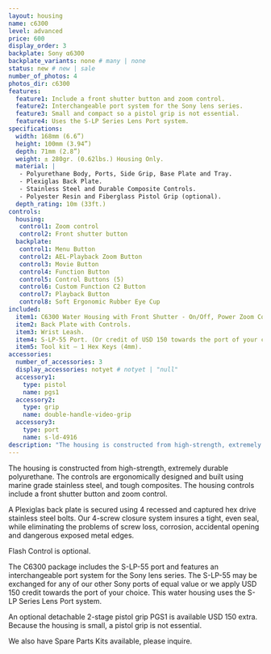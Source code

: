 ```yaml
---
layout: housing
name: c6300
level: advanced
price: 600
display_order: 3
backplate: Sony α6300
backplate_variants: none # many | none
status: new # new | sale
number_of_photos: 4
photos_dir: c6300
features:
  feature1: Include a front shutter button and zoom control.
  feature2: Interchangeable port system for the Sony lens series.
  feature3: Small and compact so a pistol grip is not essential.
  feature4: Uses the S-LP Series Lens Port system.
specifications:
  width: 168mm (6.6”)
  height: 100mm (3.94”)
  depth: 71mm (2.8”)
  weight: ± 280gr. (0.62lbs.) Housing Only.  
  material: |
   - Polyurethane Body, Ports, Side Grip, Base Plate and Tray.
   - Plexiglas Back Plate.
   - Stainless Steel and Durable Composite Controls.
   - Polyester Resin and Fiberglass Pistol Grip (optional).
  depth_rating: 10m (33ft.)
controls:
  housing:
   control1: Zoom control
   control2: Front shutter button
  backplate:
   control1: Menu Button
   control2: AEL-Playback Zoom Button
   control3: Movie Button
   control4: Function Button
   control5: Control Buttons (5)
   control6: Custom Function C2 Button
   control7: Playback Button
   control8: Soft Ergonomic Rubber Eye Cup
included:
  item1: C6300 Water Housing with Front Shutter - On/Off, Power Zoom Control for selected lenses, C1 Custom Button, Mode Dial, Control Dial and Electronic Cabling.
  item2: Back Plate with Controls.
  item3: Wrist Leash.
  item4: S-LP-55 Port. (Or credit of USD 150 towards the port of your choice).
  item5: Tool kit – 1 Hex Keys (4mm).
accessories:
  number_of_accessories: 3
  display_accessories: notyet # notyet | "null"
  accessory1:
    type: pistol
    name: pgs1
  accessory2:
    type: grip
    name: double-handle-video-grip
  accessory3:
    type: port
    name: s-ld-4916
description: "The housing is constructed from high-strength, extremely durable polyurethane. A Plexiglas back plate is secured using 4 recessed and captured hex drive stainless steel bolts. The C6300 package includes the S-LP-55 port and features an interchangeable port system, the S-LP Series Lens Port system made for the Sony lens series."
---
```

The housing is constructed from high-strength, extremely durable polyurethane. The controls are ergonomically designed and built using marine grade stainless steel, and tough composites. The housing controls include a front shutter button and zoom control.

A Plexiglas back plate is secured using 4 recessed and captured hex drive stainless steel bolts. Our 4-screw closure system insures a tight, even seal, while eliminating the problems of screw loss, corrosion, accidental opening and dangerous exposed metal edges.

Flash Control is optional.

The C6300 package includes the S-LP-55 port and features an interchangeable port system for the Sony lens series.  The S-LP-55 may be exchanged for any of our other Sony ports of equal value or we apply USD 150 credit towards the port of your choice. This water housing uses the S-LP Series Lens Port system.

An optional detachable 2-stage pistol grip PGS1 is available USD 150 extra. Because the housing is small, a pistol grip is not essential.

We also have Spare Parts Kits available, please inquire.
